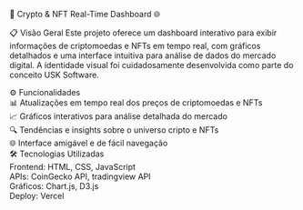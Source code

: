 🚀 Crypto & NFT Real-Time Dashboard 🌐

📋 Visão Geral
Este projeto oferece um dashboard interativo para exibir informações de criptomoedas e NFTs em tempo real, 
com gráficos detalhados e uma interface intuitiva para análise de dados do mercado digital. A identidade visual foi cuidadosamente desenvolvida como parte do conceito USK Software.

⚙️ Funcionalidades
<br />
📊 Atualizações em tempo real dos preços de criptomoedas e NFTs
<br />
📈 Gráficos interativos para análise detalhada do mercado
<br />
🔍 Tendências e insights sobre o universo cripto e NFTs
<br />
🌐 Interface amigável e de fácil navegação
<br />
🛠️ Tecnologias Utilizadas
<br />
Frontend: HTML, CSS, JavaScript
<br />
APIs: CoinGecko API, tradingview API
<br />
Gráficos: Chart.js, D3.js
<br />
Deploy: Vercel
